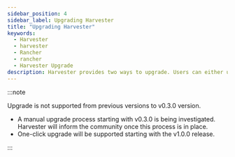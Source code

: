```yaml
---
sidebar_position: 4
sidebar_label: Upgrading Harvester
title: "Upgrading Harvester"
keywords:
  - Harvester
  - harvester
  - Rancher
  - rancher
  - Harvester Upgrade
description: Harvester provides two ways to upgrade. Users can either upgrade using the ISO image or upgrade through the UI.
---
```


:::note

Upgrade is not supported from previous versions to v0.3.0 version.

- A manual upgrade process starting with v0.3.0 is being investigated. Harvester will inform the community once this process is in place.
- One-click upgrade will be supported starting with the v1.0.0 release.

:::
